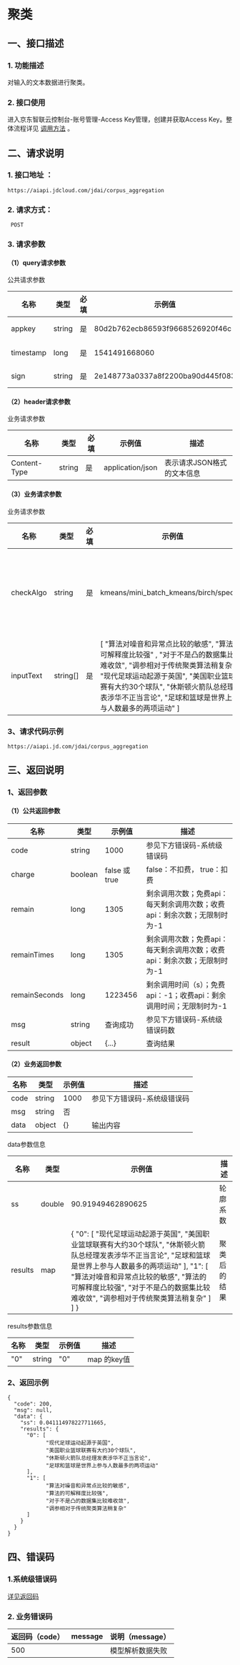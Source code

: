 # 聚类

## 一、接口描述

### 1. 功能描述

对输入的文本数据进行聚类。

### 2. 接口使用

进入京东智联云控制台-账号管理-Access Key管理，创建并获取Access Key。整体流程详见 [调用方法](https://docs.jdcloud.com/cn/common-declaration/api/call-methods) 。

## 二、请求说明

### 1. 接口地址 ：

```
https://aiapi.jdcloud.com/jdai/corpus_aggregation
```

### 2. 请求方式：

```
 POST
```

### 3. 请求参数

#### （1）query请求参数

公共请求参数

| 名称      | 类型   | 必填 | 示例值                           | 描述                                           |
| --------- | ------ | ---- | -------------------------------- | ---------------------------------------------- |
| appkey    | string | 是   | 80d2b762ecb86593f9668526920f46c  | 您的appkey，可在买家中心控制台中获             |
| timestamp | long   | 是   | 1541491668060                    | 请求的时间戳，精确到毫秒，timestamp有效期5分钟 |
| sign      | string | 是   | 2e148773a0337a8f2200ba90d445f083 | 签名，根据规则MD5(sectetkey+timestamp)         |

#### （2）header请求参数

业务请求参数

| 名称         | 类型   | 必填 | 示例值           | 描述                       |
| ------------ | ------ | ---- | ---------------- | -------------------------- |
| Content-Type | string | 是   | application/json | 表示请求JSON格式的文本信息 |

#### （3）业务请求参数

业务请求参数

| 名称      | 类型     | 必填 | 示例值                                                       | 描述                                           |
| --------- | -------- | ---- | ------------------------------------------------------------ | ---------------------------------------------- |
| checkAlgo | string   | 是   | kmeans/mini_batch_kmeans/birch/spectral                      | 选择执行的聚类方法，各个方法的参数当前为自适应 |
| inputText | string[] | 是   | [ "算法对噪音和异常点比较的敏感", "算法的可解释度比较强" , "对于不是凸的数据集比较难收敛", "调参相对于传统聚类算法稍复杂", "现代足球运动起源于英国", "美国职业篮球联赛有大约30个球队", "休斯顿火箭队总经理发表涉华不正当言论", "足球和篮球是世界上参与人数最多的两项运动" ] | 要聚类的数据                                   |

### 3、请求代码示例

```
https://aiapi.jd.com/jdai/corpus_aggregation
```

## 三、返回说明

### 1、返回参数

#### （1）公共返回参数

| 名称          | 类型    | 示例值        | 描述                                                         |
| ------------- | ------- | ------------- | ------------------------------------------------------------ |
| code          | string  | 1000          | 参见下方错误码-系统级错误码                                  |
| charge        | boolean | false 或 true | false：不扣费， true：扣费                                   |
| remain        | long    | 1305          | 剩余调用次数；免费api：每天剩余调用次数；收费api：剩余次数；无限制时为-1 |
| remainTimes   | long    | 1305          | 剩余调用次数；免费api：每天剩余调用次数；收费api：剩余次数；无限制时为-1 |
| remainSeconds | long    | 1223456       | 剩余调用时间（s）；免费api：-1；收费api：剩余调用时间；无限制时为-1 |
| msg           | string  | 查询成功      | 参见下方错误码-系统级错误码数                                |
| result        | object  | {...}         | 查询结果                                                     |

#### （2）业务返回参数

| 名称 | 类型   | 示例值 | 描述                        |
| ---- | ------ | ------ | --------------------------- |
| code | string | 1000   | 参见下方错误码-系统级错误码 |
| msg  | string | 否     |                             |
| data | object | {}     | 输出内容                    |

data参数信息

| 名称    | 类型   | 示例值                                                       | 描述         |
| ------- | ------ | ------------------------------------------------------------ | ------------ |
| ss      | double | 90.91949462890625                                            | 轮廓系数     |
| results | map    | { "0": [ "现代足球运动起源于英国", "美国职业篮球联赛有大约30个球队", "休斯顿火箭队总经理发表涉华不正当言论", "足球和篮球是世界上参与人数最多的两项运动" ], "1": [ "算法对噪音和异常点比较的敏感", "算法的可解释度比较强", "对于不是凸的数据集比较难收敛", "调参相对于传统聚类算法稍复杂" ] ] } | 聚类后的结果 |

results参数信息

| 名称 | 类型   | 示例值 | 描述        |
| ---- | ------ | ------ | ----------- |
| "0"  | string | "0"    | map 的key值 |

### 2、返回示例

```
{
  "code": 200,
  "msg": null,
  "data": {
    "ss": 0.041114978227711665,
    "results": {
      "0": [
            "现代足球运动起源于英国",
            "美国职业篮球联赛有大约30个球队",
            "休斯顿火箭队总经理发表涉华不正当言论",
            "足球和篮球是世界上参与人数最多的两项运动"
      ],
      "1": [
            "算法对噪音和异常点比较的敏感",
            "算法的可解释度比较强",
            "对于不是凸的数据集比较难收敛",
            "调参相对于传统聚类算法稍复杂"
      ]
    }
  }
}
```

## 四、错误码

### 1.系统级错误码

[详见返回码](https://aidoc.jd.com/user/returncode.html)

### 2. 业务错误码

| 返回码（code） | message | 说明（message）  |
| -------------- | ------- | ---------------- |
| 500            |         | 模型解析数据失败 |